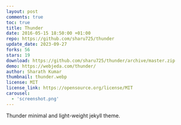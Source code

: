 ```yaml
---
layout: post
comments: true
toc: true
title: Thunder
date: 2016-05-15 18:50:00 +01:00
repo: https://github.com/sharu725/thunder
update_date: 2023-09-27
forks: 56
stars: 19
download: https://github.com/sharu725/thunder/archive/master.zip
demo: https://webjeda.com/thunder/
author: Sharath Kumar
thumbnail: thunder.webp
license: MIT
license_link: https://opensource.org/license/MIT
carousel:
  - 'screenshot.png'
---
```


Thunder minimal and light-weight jekyll theme.
